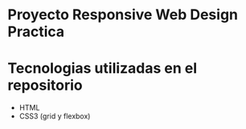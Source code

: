 # Proyecto Responsive Web Design Practica

# Tecnologias utilizadas en el repositorio

- HTML
- CSS3 (grid y flexbox)




